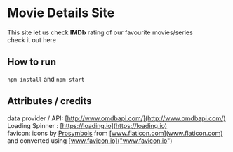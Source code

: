 # Movie Details Site

This site let us check **IMDb** rating of our favourite movies/series  
check it out here

## How to run

`npm install` and `npm start`

## Attributes / credits

data provider / API: [http://www.omdbapi.com/](http://www.omdbapi.com/)  
Loading Spinner : [https://loading.io](https://loading.io)  
favicon: icons by [Prosymbols](https://www.flaticon.com/authors/prosymbols) from [www.flaticon.com](www.flaticon.com) and converted using [www.favicon.io]("www.favicon.io")
